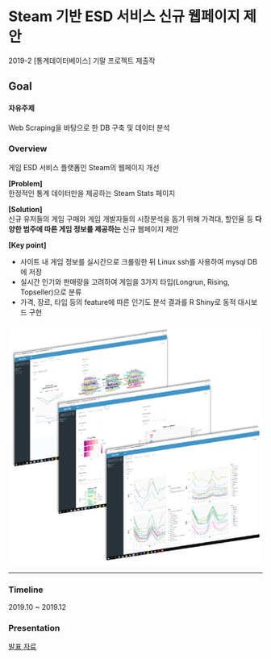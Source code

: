 # Steam 기반 ESD 서비스 신규 웹페이지 제안
2019-2 [통계데이터베이스] 기말 프로젝트 제출작

## Goal 
#### **자유주제** <br>
Web Scraping을 바탕으로 한 DB 구축 및 데이터 분석

### Overview
게임 ESD 서비스 플랫폼인 Steam의 웹페이지 개선 <br>

**[Problem]** <br>
한정적인 통계 데이터만을 제공하는 Steam Stats 페이지

**[Solution]** <br>
신규 유저들의 게임 구매와 게임 개발자들의 시장분석을 돕기 위해 가격대, 할인율 등 **다양한 범주에 따른 게임 정보를 제공하는** 신규 웹페이지 제안

**[Key point]**
- 사이트 내 게임 정보를 실시간으로 크롤링한 뒤 Linux ssh를 사용하여 mysql DB에 저장
- 실시간 인기와 판매량을 고려하여 게임을 3가지 타입(Longrun, Rising, Topseller)으로 분류
- 가격, 장르, 타입 등의 feature에 따른 인기도 분석 결과를 R Shiny로 동적 대시보드 구현


![](image/img2.PNG)

- - -

### Timeline
2019.10 ~ 2019.12

### Presentation
[발표 자료](통계데이터베이스_최종발표.pdf)

